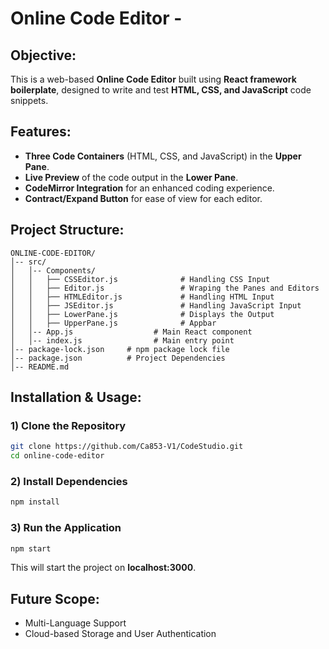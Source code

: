 # Online Code Editor -

## Objective:
This is a web-based **Online Code Editor** built using **React framework boilerplate**, designed to write and test **HTML, CSS, and JavaScript** code snippets.

## Features:
- **Three Code Containers** (HTML, CSS, and JavaScript) in the **Upper Pane**.
- **Live Preview** of the code output in the **Lower Pane**.
- **CodeMirror Integration** for an enhanced coding experience.
- **Contract/Expand Button** for ease of view for each editor.

## Project Structure:
```
ONLINE-CODE-EDITOR/
│-- src/
│   │-- Components/
│   │   ├── CSSEditor.js              # Handling CSS Input
│   │   ├── Editor.js                 # Wraping the Panes and Editors 
│   │   ├── HTMLEditor.js             # Handling HTML Input
│   │   ├── JSEditor.js               # Handling JavaScript Input
│   │   ├── LowerPane.js              # Displays the Output
│   │   ├── UpperPane.js              # Appbar
│   │-- App.js                  # Main React component
│   │-- index.js                # Main entry point
│-- package-lock.json     # npm package lock file
│-- package.json          # Project Dependencies
│-- README.md
```

## Installation & Usage:
### 1) Clone the Repository
```sh
git clone https://github.com/Ca853-V1/CodeStudio.git
cd online-code-editor
```
### 2) Install Dependencies
```sh
npm install
```
### 3) Run the Application
```sh
npm start
```
This will start the project on **localhost:3000**.

## Future Scope: 
- Multi-Language Support
- Cloud-based Storage and User Authentication
